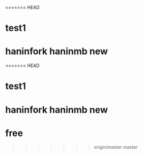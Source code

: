 <<<<<<< HEAD
# test1
haninfork
haninmb new
=======
<<<<<<< HEAD
# test1
haninfork
haninmb new
=======
# free
>>>>>>> origin/master
>>>>>>> master
